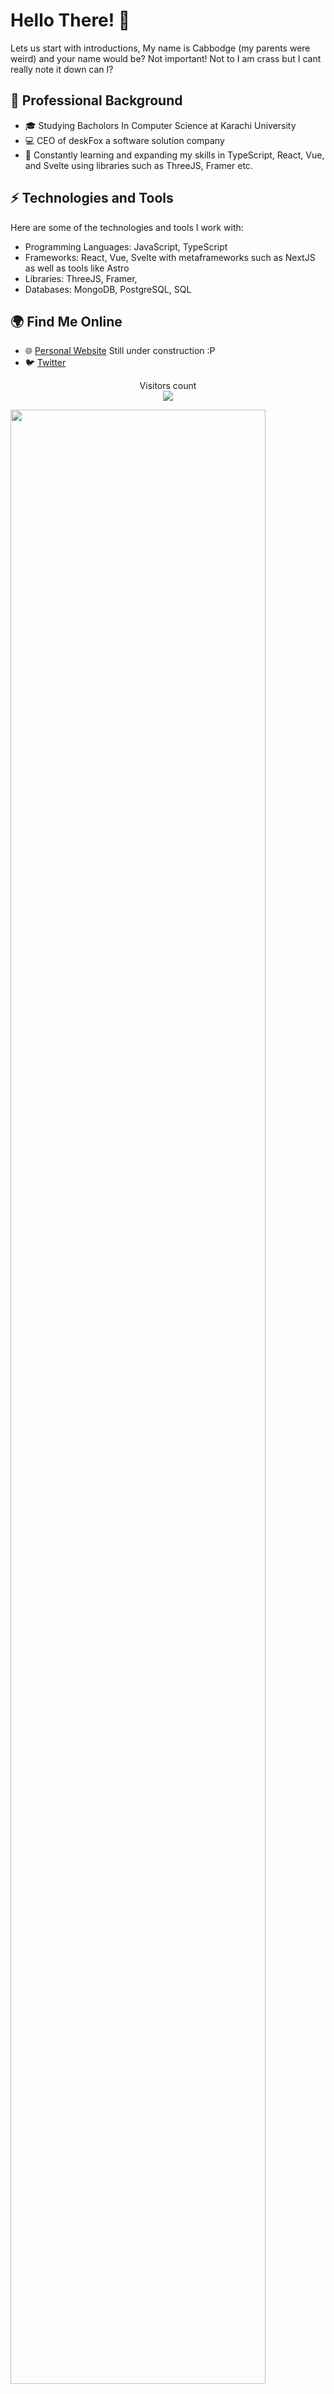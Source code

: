 # Hello There! 👋

Lets us start with introductions, My name is Cabbodge (my parents were weird) and your name would be? Not important! Not to  I am crass but I cant really note it down can I? 

## 💼 Professional Background
- 🎓 Studying Bacholors In Computer Science at Karachi University
- 💻 CEO of deskFox a software solution company
- 🌱 Constantly learning and expanding my skills in TypeScript, React, Vue, and Svelte using libraries such as ThreeJS, Framer etc.  

## ⚡️ Technologies and Tools
Here are some of the technologies and tools I work with:

- Programming Languages: JavaScript, TypeScript
- Frameworks: React, Vue, Svelte with metaframeworks such as NextJS as well as tools like Astro 
- Libraries: ThreeJS, Framer, 
- Databases: MongoDB, PostgreSQL, SQL

## 🌍 Find Me Online

- 🌐 [Personal Website](https://cabbodve.dev)
  Still under construction :P
- 🐦 [Twitter](https://twitter.com/cabbodge)

<p align="center"> 
  Visitors count<br>
  <img src="https://profile-counter.glitch.me/cabbodge/count.svg" />
</p>

<img src="stats.gif" width="90%"><br/><br/>

[![Top Langs](https://github-readme-stats.vercel.app/api/top-langs/?username=anuraghazra)](https://github.com/anuraghazra/github-readme-stats)
